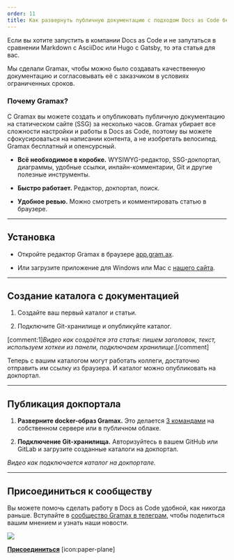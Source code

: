 ```yaml
---
order: 11
title: Как развернуть публичную документацию с подходом Docs as Code бесплатно
---
```


Если вы хотите запустить в компании Docs as Code и не запутаться в сравнении Markdown с AsciiDoc или Hugo с Gatsby, то эта статья для вас.

Мы сделали Gramax, чтобы можно было создавать качественную документацию и согласовывать её с заказчиком в условиях ограниченных сроков.

### Почему Gramax?

С Gramax вы можете создать и опубликовать публичную документацию на статическом сайте (SSG) за несколько часов. Gramax убирает все сложности настройки и работы в Docs as Code, поэтому вы можете сфокусироваться на написании контента, а не изобретать велосипед. Gramax бесплатный и опенсурсный.

-  **Всё необходимое в коробке.** WYSIWYG-редактор, SSG-докпортал, диаграммы, удобные ссылки, инлайн-комментарии, Git и  другие полезные инструменты.

-  **Быстро работает.** Редактор, докпортал, поиск.

-  **Удобное ревью.** Можно смотреть и комментировать статью в браузере.

---

## Установка

-  Откройте редактор Gramax в браузере [app.gram.ax](https://app.gram.ax/).

-  Или загрузите приложение для Windows или Mac с [нашего сайта](https://gram.ax/).

---

## Создание каталога с документацией

1. Создайте ваш первый каталог и статьи.

2. Подключите Git-хранилище и опубликуйте каталог.

[comment:1]*Видео как создаётся эта статья: пишем заголовок, текст, используем хоткеи из панели, подключаем хранилище.*[/comment]

Теперь с вашим каталогом могут работать коллеги, достаточно отправить им ссылку из браузера. И каталог можно опубликовать на докпортал.

---

## Публикация докпортала

1. **Разверните docker-образ Gramax.** Это делается [3 командами](https://gram.ax/resources/docs/quick-start) на собственном сервере или в публичном облаке.

2. **Подключение Git-хранилища.** Авторизуйтесь в вашем GitHub или GitLab и загрузите созданные каталоги на докпортал.

*Видео как подключается каталог на докпортале.*

---

## Присоединиться к сообществу

Вы можете помочь сделать работу в Docs as Code удобной, как никогда раньше. Вступайте в [сообщество Gramax в телеграм](https://t.me/gramax_chat), чтобы поделиться вашим мнением и узнать наши новости.

![](./quick-start-docs-as-code_0.gif)

[**Присоединиться**](https://t.me/gramax_chat) [icon:paper-plane]